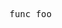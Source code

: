 <pre class="code-highlight">
<span class="keyword">func</span> <span class="func">foo</span>
</pre>
